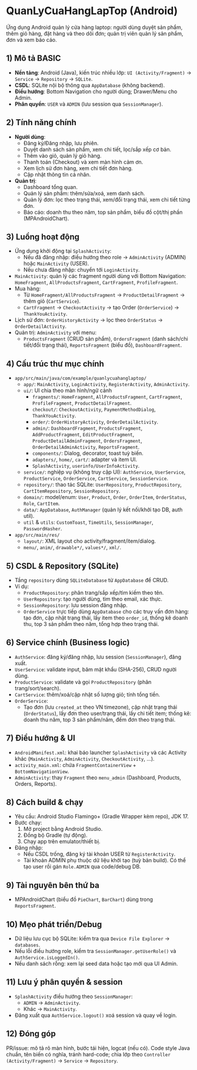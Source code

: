 # QuanLyCuaHangLapTop (Android)

Ứng dụng Android quản lý cửa hàng laptop: người dùng duyệt sản phẩm, thêm giỏ hàng, đặt hàng và theo dõi đơn; quản trị viên quản lý sản phẩm, đơn và xem báo cáo.

## 1) Mô tả BASIC
- **Nền tảng**: Android (Java), kiến trúc nhiều lớp: `UI (Activity/Fragment)` → `Service` → `Repository` → `SQLite`.
- **CSDL**: SQLite nội bộ thông qua `AppDatabase` (không backend).
- **Điều hướng**: Bottom Navigation cho người dùng; Drawer/Menu cho Admin.
- **Phân quyền**: `USER` và `ADMIN` (lưu session qua `SessionManager`).

## 2) Tính năng chính
- **Người dùng**:
  - Đăng ký/Đăng nhập, lưu phiên.
  - Duyệt danh sách sản phẩm, xem chi tiết, lọc/sắp xếp cơ bản.
  - Thêm vào giỏ, quản lý giỏ hàng.
  - Thanh toán (Checkout) và xem màn hình cảm ơn.
  - Xem lịch sử đơn hàng, xem chi tiết đơn hàng.
  - Cập nhật thông tin cá nhân.
- **Quản trị**:
  - Dashboard tổng quan.
  - Quản lý sản phẩm: thêm/sửa/xoá, xem danh sách.
  - Quản lý đơn: lọc theo trạng thái, xem/đổi trạng thái, xem chi tiết từng đơn.
  - Báo cáo: doanh thu theo năm, top sản phẩm, biểu đồ cột/thị phần (MPAndroidChart).

## 3) Luồng hoạt động
- Ứng dụng khởi động tại `SplashActivity`:
  - Nếu đã đăng nhập: điều hướng theo role → `AdminActivity` (ADMIN) hoặc `MainActivity` (USER).
  - Nếu chưa đăng nhập: chuyển tới `LoginActivity`.
- `MainActivity`: quản lý các fragment người dùng với Bottom Navigation: `HomeFragment`, `AllProductsFragment`, `CartFragment`, `ProfileFragment`.
- Mua hàng:
  - Từ `HomeFragment/AllProductsFragment` → `ProductDetailFragment` → thêm giỏ (`CartService`).
  - `CartFragment` → `CheckoutActivity` → tạo Order (`OrderService`) → `ThankYouActivity`.
- Lịch sử đơn: `OrderHistoryActivity` → lọc theo `OrderStatus` → `OrderDetailActivity`.
- Quản trị: `AdminActivity` với menu:
  - `ProductsFragment` (CRUD sản phẩm), `OrdersFragment` (danh sách/chi tiết/đổi trạng thái), `ReportsFragment` (biểu đồ), `DashboardFragment`.

## 4) Cấu trúc thư mục chính
- `app/src/main/java/com/example/quanlycuahanglaptop/`
  - `app/`: `MainActivity`, `LoginActivity`, `RegisterActivity`, `AdminActivity`.
  - `ui/`: UI chia theo màn hình/ngữ cảnh
    - `fragments/`: `HomeFragment`, `AllProductsFragment`, `CartFragment`, `ProfileFragment`, `ProductDetailFragment`.
    - `checkout/`: `CheckoutActivity`, `PaymentMethodDialog`, `ThankYouActivity`.
    - `order/`: `OrderHistoryActivity`, `OrderDetailActivity`.
    - `admin/`: `DashboardFragment`, `ProductsFragment`, `AddProductFragment`, `EditProductFragment`, `ProductDetailAdminFragment`, `OrdersFragment`, `OrderDetailAdminActivity`, `ReportsFragment`.
    - `components/`: Dialog, decorator, toast tuỳ biến.
    - `adapters/`, `home/`, `cart/`: adapter và item UI.
    - `SplashActivity`, `userinfo/UserInfoActivity`.
  - `service/`: nghiệp vụ (không truy cập UI): `AuthService`, `UserService`, `ProductService`, `OrderService`, `CartService`, `SessionService`.
  - `repository/`: thao tác SQLite: `UserRepository`, `ProductRepository`, `CartItemRepository`, `SessionRepository`.
  - `domain/`: model/enum: `User`, `Product`, `Order`, `OrderItem`, `OrderStatus`, `Role`, `CartItem`.
  - `data/`: `AppDatabase`, `AuthManager` (quản lý kết nối/khởi tạo DB, auth util).
  - `util` & `utils`: `CustomToast`, `TimeUtils`, `SessionManager`, `PasswordHasher`.
- `app/src/main/res/`
  - `layout/`: XML layout cho activity/fragment/item/dialog.
  - `menu/`, `anim/`, `drawable*/`, `values*/`, `xml/`.

## 5) CSDL & Repository (SQLite)
- Tầng `repository` dùng `SQLiteDatabase` từ `AppDatabase` để CRUD.
- Ví dụ:
  - `ProductRepository`: phân trang/sắp xếp/tìm kiếm theo tên.
  - `UserRepository`: tạo người dùng, tìm theo email, xác thực.
  - `SessionRepository`: lưu session đăng nhập.
  - `OrderService` trực tiếp dùng `AppDatabase` cho các truy vấn đơn hàng: tạo đơn, cập nhật trạng thái, lấy item theo `order_id`, thống kê doanh thu, top 3 sản phẩm theo năm, tổng hợp theo trạng thái.

## 6) Service chính (Business logic)
- `AuthService`: đăng ký/đăng nhập, lưu session (`SessionManager`), đăng xuất.
- `UserService`: validate input, băm mật khẩu (SHA-256), CRUD người dùng.
- `ProductService`: validate và gọi `ProductRepository` (phân trang/sort/search).
- `CartService`: thêm/xoá/cập nhật số lượng giỏ; tính tổng tiền.
- `OrderService`:
  - Tạo đơn (lưu `created_at` theo VN timezone), cập nhật trạng thái (`OrderStatus`), lấy đơn theo user/trạng thái, lấy chi tiết item; thống kê: doanh thu năm, top 3 sản phẩm/năm, đếm đơn theo trạng thái.

## 7) Điều hướng & UI
- `AndroidManifest.xml`: khai báo launcher `SplashActivity` và các Activity khác (`MainActivity`, `AdminActivity`, `CheckoutActivity`, ...).
- `activity_main.xml`: chứa `FragmentContainerView` + `BottomNavigationView`.
- `AdminActivity`: thay `Fragment` theo `menu_admin` (Dashboard, Products, Orders, Reports).

## 8) Cách build & chạy
- Yêu cầu: Android Studio Flamingo+ (Gradle Wrapper kèm repo), JDK 17.
- Bước chạy:
  1. Mở project bằng Android Studio.
  2. Đồng bộ Gradle (tự động).
  3. Chạy app trên emulator/thiết bị.
- Đăng nhập:
  - Nếu CSDL trống, đăng ký tài khoản USER từ `RegisterActivity`.
  - Tài khoản ADMIN phụ thuộc dữ liệu khởi tạo (tuỳ bản build). Có thể tạo user rồi gán `Role.ADMIN` qua code/debug DB.

## 9) Tài nguyên bên thứ ba
- MPAndroidChart (biểu đồ `PieChart`, `BarChart`) dùng trong `ReportsFragment`.

## 10) Mẹo phát triển/Debug
- Dữ liệu lưu cục bộ SQLite: kiểm tra qua `Device File Explorer` → `databases`.
- Nếu lỗi điều hướng role, kiểm tra `SessionManager.getUserRole()` và `AuthService.isLoggedIn()`.
- Nếu danh sách rỗng: xem lại seed data hoặc tạo mới qua UI Admin.

## 11) Lưu ý phân quyền & session
- `SplashActivity` điều hướng theo `SessionManager`:
  - `ADMIN` → `AdminActivity`.
  - Khác → `MainActivity`.
- Đăng xuất qua `AuthService.logout()` xoá session và quay về login.

## 12) Đóng góp
PR/issue: mô tả rõ màn hình, bước tái hiện, logcat (nếu có). Code style Java chuẩn, tên biến có nghĩa, tránh hard-code; chia lớp theo `Controller (Activity/Fragment)` → `Service` → `Repository`.
